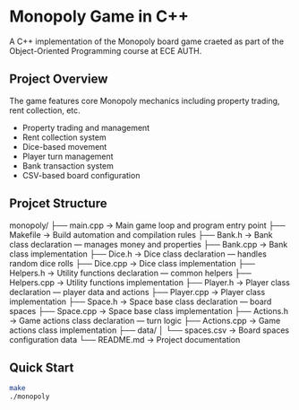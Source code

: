 # Monopoly Game in C++

A C++ implementation of the Monopoly board game craeted as part of the Object-Oriented Programming course at ECE AUTH.

## Project Overview

The game features core Monopoly mechanics including property trading, rent collection, etc.

- Property trading and management
- Rent collection system
- Dice-based movement
- Player turn management
- Bank transaction system
- CSV-based board configuration

## Projcet Structure
monopoly/
├── main.cpp → Main game loop and program entry point
├── Makefile → Build automation and compilation rules
├── Bank.h → Bank class declaration — manages money and properties
├── Bank.cpp → Bank class implementation
├── Dice.h → Dice class declaration — handles random dice rolls
├── Dice.cpp → Dice class implementation
├── Helpers.h → Utility functions declaration — common helpers
├── Helpers.cpp → Utility functions implementation
├── Player.h → Player class declaration — player data and actions
├── Player.cpp → Player class implementation
├── Space.h → Space base class declaration — board spaces
├── Space.cpp → Space base class implementation
├── Actions.h → Game actions class declaration — turn logic
├── Actions.cpp → Game actions class implementation
├── data/
│ └── spaces.csv → Board spaces configuration data
└── README.md → Project documentation


## Quick Start
```bash
make
./monopoly
